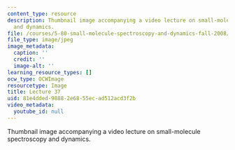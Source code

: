 ```yaml
---
content_type: resource
description: Thumbnail image accompanying a video lecture on small-molecule spectroscopy
  and dynamics.
file: /courses/5-80-small-molecule-spectroscopy-and-dynamics-fall-2008/81e4dded98882e6855ecad512acd3f2b_mit5_80f08lec37_th.jpg
file_type: image/jpeg
image_metadata:
  caption: ''
  credit: ''
  image-alt: ''
learning_resource_types: []
ocw_type: OCWImage
resourcetype: Image
title: Lecture 37
uid: 81e4dded-9888-2e68-55ec-ad512acd3f2b
video_metadata:
  youtube_id: null
---
```

Thumbnail image accompanying a video lecture on small-molecule spectroscopy and dynamics.

